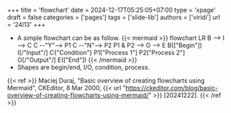 +++
title = 'flowchart'
date = 2024-12-17T05:25:05+07:00
type = 'xpage'
draft = false
categories = ['pages']
tags = ['slide-lib']
authors = ['viridi']
url = '24l13'
+++
<!--more-->

+ A simple flowchart can be as follow.
{{< mermaid >}}
flowchart LR
  B --> I --> C
  C --"Y"--> P1
  C --"N"--> P2
  P1 & P2 --> O --> E
  B(["Begin"])
  I[/"Input"/]
  C{"Condition"}
  P1["Process 1"]
  P2["Process 2"]
  O[/"Output"/]
  E(["End"])
{{< /mermaid >}}
+ Shapes are begin/end, I/O, condition, process.

{{< ref >}}
Maciej Duraj, "Basic overview of creating flowcharts using Mermaid", CKEditor, 8 Mar 2000, {{< url "https://ckeditor.com/blog/basic-overview-of-creating-flowcharts-using-mermaid/" >}} [20241222].
{{< /ref >}}
